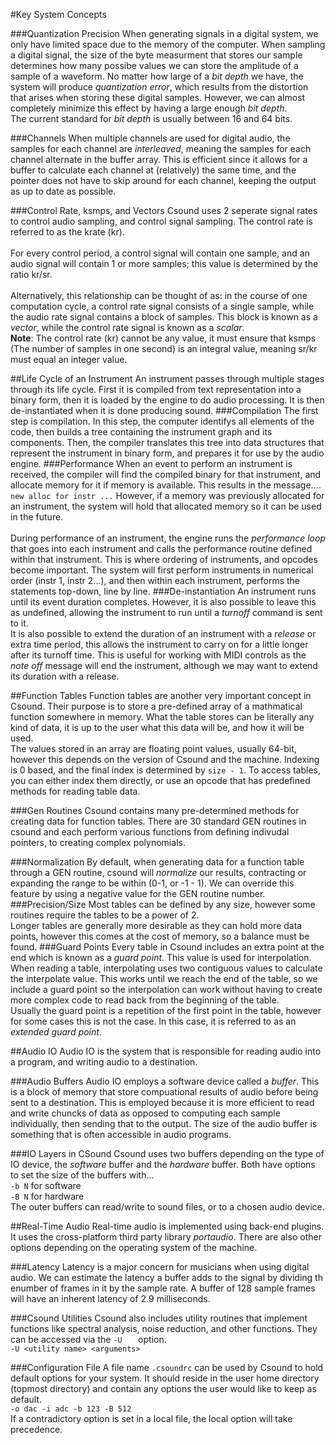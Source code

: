 #Key System Concepts

###Quantization Precision
When generating signals in a digital system, we only have limited space due to the memory of the computer. When sampling a digital signal, the size of the byte measurment that stores our sample determines how many possibe values we can store the amplitude of a sample of a waveform. No matter how large of a *bit depth* we have, the system will produce *quantization error*, which results from the distortion that arises when storing these digital samples. However, we can almost completely minimize this effect by having a large enough *bit depth*.<br>
The current standard for *bit depth* is usually between 16  and 64 bits.

###Channels
When multiple channels are used for digital audio, the samples for each channel are *interleaved*, meaning the samples for each channel alternate in the buffer array. This is efficient since it allows for a buffer to calculate each channel at (relatively) the same time, and the pointer does not have to skip around for each channel, keeping the output as up to date as possible.

###Control Rate, ksmps, and Vectors
Csound uses 2 seperate signal rates to control audio sampling, and control signal sampling. The control rate is referred to as the krate (kr).<br><br>
For every control period, a control signal will contain one sample, and an audio signal will contain 1 or more samples; this value is determined by the ratio kr/sr.<br><br>
Alternatively, this relationship can be thought of as: in the course of one computation cycle, a control rate signal consists of a single sample, while the audio rate signal contains a block of samples. This block is known as a *vector*, while the control rate signal is known as a *scalar*.<br>
**Note**: The control rate (kr) cannot be any value, it must ensure that ksmps (The number of samples in one second) is an integral value, meaning sr/kr must equal an integer value.

##Life Cycle of an Instrument
An instrument passes through multiple stages through its life cycle. First it is compiled from text representation into a binary form, then it is loaded by the engine to do audio processing. It is then de-instantiated when it is done producing sound.
###Compilation
The first step is compilation. In this step, the computer identifys all elements of the code, then builds a tree containing the instrument graph and its components. Then, the compiler translates this tree into data structures that represent the instrument in binary form, and prepares it for use by the audio engine.
###Performance
When an event to perform an instrument is received, the compiler will find the compiled binary for that instrument, and allocate memory for it if memory is available. This results in the message....<br>
`new alloc for instr ...`
However, if a memory was previously allocated for an instrument, the system will hold that allocated memory so it can be used in the future.<br><br>
During performance of an instrument, the engine runs the *performance loop* that goes into each instrument and calls the performance routine defined within that instrument. This is where ordering of instruments, and opcodes become important. The system will first perform instruments in numerical order (instr 1, instr 2...), and then within each instrument, performs the statements top-down, line by line.
###De-instantiation
An instrument runs until its event duration completes. However, it is also possible to leave this as undefined, allowing the instrument to run until a *turnoff* command is sent to it.<br>
It is also possible to extend the duration of an instrument with a *release* or extra time period, this allows the instrument to carry on for a little longer after its turnoff time. This is useful for working with MIDI controls as the *note off* message will end the instrument, although we may want to extend its duration with a release.

##Function Tables
Function tables are another very important concept in Csound. Their purpose is to store a pre-defined array of a mathmatical function somewhere in memory. What the table stores can be literally any kind of data, it is up to the user what this data will be, and how it will be used.<br>
The values stored in an array are floating point values, usually 64-bit, however this depends on the version of Csound and the machine. Indexing is 0 based, and the final index is determined by `size - 1`. To access tables, you can either index them directly, or use an opcode that has predefined methods for reading table data.

###Gen Routines
Csound contains many pre-determined methods for creating data for function tables. There are 30 standard GEN routines in csound and each perform various functions from defining indivudal pointers, to creating complex polynomials.

###Normalization
By default, when generating data for a function table through a GEN routine, csound will *normalize* our results, contracting or expanding the range to be within (0-1, or -1 - 1). We can override this feature by using a negative value for the GEN routine number.
###Precision/Size
Most tables can be defined by any size, however some routines require the tables to be a power of 2.<br>
Longer tables are generally more desirable as they can hold more data points, however this comes at the cost of memory, so a balance must be found.
###Guard Points
Every table in Csound includes an extra point at the end which is known as a *guard point*. This value is used for interpolation. When reading a table, interpolating uses two contiguous values to calculate the interpolate value. This works until we reach the end of the table, so we include a guard point so the interpolation can work without having to create more complex code to read back from the beginning of the table.<br>
Usually the guard point is a repetition of the first point in the table, however for some cases this is not the case. In this case, it is referred to as an *extended guard point*.

##Audio IO
Audio IO is the system that is responsible for reading audio into a program, and writing audio to a destination.

###Audio Buffers
Audio IO employs a software device called a *buffer*. This is a block of memory that store compuational results of audio before being sent to a destination. This is employed because it is more efficient to read and write chuncks of data as opposed to computing each sample individually, then sending that to the output. The size of the audio buffer is something that is often accessible in audio programs.

###IO Layers in CSound
Csound uses two buffers depending on the type of IO device, the *software* buffer and the *hardware* buffer. Both have options to set the size of the buffers with...<br>
`-b N` for software<br>
`-B N` for hardware<br>
The outer buffers can read/write to sound files, or to a chosen audio device. 

##Real-Time Audio
Real-time audio is implemented using back-end plugins. It uses the cross-platform third party library *portaudio*. There are also other options depending on the operating system of the machine.

###Latency
Latency is a major concern for musicians when using digital audio. We can estimate the latency a buffer adds to the signal by dividing th enumber of frames in it by the sample rate. A buffer of 128 sample frames will have an inherent latency of 2.9 milliseconds.

###Csound Utilities
Csound also includes utility routines that implement functions like spectral analysis, noise reduction, and other functions. They can be accessed via the `-U	` option.<br>
`-U <utility name> <arguments>`

###Configuration File
A file name `.csoundrc` can be used by Csound to hold default options for your system. It should reside in the user home directory (topmost directory) and contain any options the user would like to keep as default.<br>
`-o dac -i adc -b 123 -B 512`<br>
If a contradictory option is set in a local file, the local option will take precedence.


